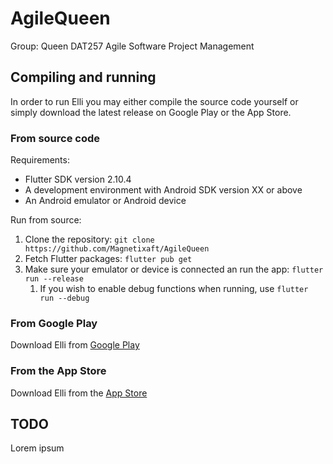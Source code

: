 # AgileQueen

Group: Queen
DAT257 Agile Software Project Management

## Compiling and running

In order to run Elli you may either compile the source code yourself or simply download the latest release on Google Play or the App Store.

### From source code

Requirements:
- Flutter SDK version 2.10.4
- A development environment with Android SDK version XX or above
- An Android emulator or Android device

Run from source:
1. Clone the repository: `git clone https://github.com/Magnetixaft/AgileQueen`
2. Fetch Flutter packages: `flutter pub get`
3. Make sure your emulator or device is connected an run the app: `flutter run --release`
    1. If you wish to enable debug functions when running, use `flutter run --debug`

### From Google Play

Download Elli from [Google Play](TODO)

### From the App Store

Download Elli from the [App Store](TODO)

## TODO

Lorem ipsum
